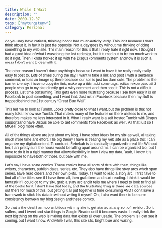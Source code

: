 ```yaml
---
title: While I Wait
description: ""
date: 2009-12-07
tags: ["mytungstenw"]
category: Personal
---
```



<p style="margin: 0.0px 0.0px 0.0px 0.0px; font: 12.0px Helvetica;">As you may have noticed, this blog hasn’t had much activity lately. This isn’t because I don’t think about it, in fact it is just the opposite. Not a day goes by without me thinking of doing something to my web site. The main reason for this is that I really hate it right now. I thought I had a good idea of what I was doing the last redesign, but it turned out to be too much work to do it right. Then I kinda horked it up with the Disqus comments system and now it is such a mess I don’t want to deal with it.</p>

<p style="margin: 0.0px 0.0px 0.0px 0.0px; font: 12.0px Helvetica; min-height: 14.0px;">

</p><p style="margin: 0.0px 0.0px 0.0px 0.0px; font: 12.0px Helvetica;">The other reason I haven’t done anything is because I want to have it be really really really easy to post to. Lots of times during the day, I want to take a link and post it with a sentence comment, or toss an image up there because our son is just too darn cute. The problem is the barrier to entry. I have to copy the link, make up a title, add some tags, edit an excerpt so all 3 people who go to my site directly get a witty comment and then post it. This is not a difficult process, just time consuming. This gets even more frustrating because I see how easy it is on Facebook to post something, and I want that. Just not in Facebook because then my stuff is trapped behind the 21st century “Great Blue Wall”.</p>

<p style="margin: 0.0px 0.0px 0.0px 0.0px; font: 12.0px Helvetica; min-height: 14.0px;">

</p><p style="margin: 0.0px 0.0px 0.0px 0.0px; font: 12.0px Helvetica;">This led me to look at Tumblr. Looks pretty close to what I want, but the problem is that not many folks I know use Tumblr. That makes many of the features on there useless to me, and therefore makes me less interested in it. What I really want is a self hosted Tumblr with Disqus support (and have Disqus be able to get comments from Facebook as well). All that just so I MIGHT blog more often.</p>

<p style="margin: 0.0px 0.0px 0.0px 0.0px; font: 12.0px Helvetica; min-height: 14.0px;">

</p><p style="margin: 0.0px 0.0px 0.0px 0.0px; font: 12.0px Helvetica;">All of the things above are just about my blog. I have other ideas for my site as well, all taking much more time and effort. The big theory I have is treating my web site as a place that I can organize my digital content. To contrast, Rebekah is fantastically organized in real life. Without her, I am pretty sure the house would be falling apart around me. I can be organized too, but I have to do it in a rigid manner that allows flexibility in how I view my data. Yeah, I know it is impossible to have both of those, but bare with me.</p>

<p style="margin: 0.0px 0.0px 0.0px 0.0px; font: 12.0px Helvetica; min-height: 14.0px;">

</p><p style="margin: 0.0px 0.0px 0.0px 0.0px; font: 12.0px Helvetica;">Let’s say I have some comics. These comics have all sorts of data with them, things like writers, characters, publish dates, series, etc. They also have things like story arcs which span series, have read orders and their own plots. Today, if I want to read a story arc, I first have to find all of the titles, see if I have them all, then grab them and start reading. I think it would be fantastic if I could go to my site, grab a story arc and it tells me where I need to look to find all of the books for it. I don’t have that today, and the frustrating thing is there are data sources out there for much of this, but getting it all put together is time consuming AND I don’t have a framework to stick this data in without writing it myself. Oh, I also want there to be some consistency between my blog design and these comics.</p>

<p style="margin: 0.0px 0.0px 0.0px 0.0px; font: 12.0px Helvetica; min-height: 14.0px;">

</p><p style="margin: 0.0px 0.0px 0.0px 0.0px; font: 12.0px Helvetica;">So that is the deal, I am too ambitious with my site to get started at any sort of revision. So it suffers, and I tweet and star things in Google Reader until it becomes easier. I really think the next big thing on the web is making data that exists all over usable. The problem is I can see it coming, but I want it now. And while I wait, this site sits, bright blue and waiting.</p>

